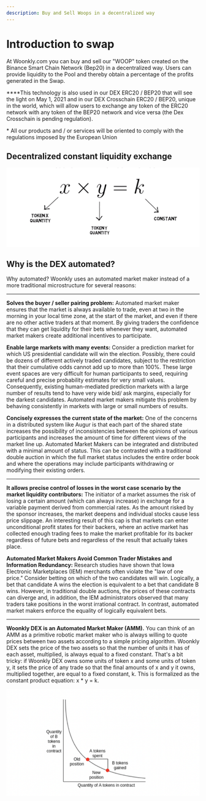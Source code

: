 ```yaml
---
description: Buy and Sell Woops in a decentralized way
---
```


# Introduction to swap

  
At Woonkly.com you can buy and sell our "WOOP" token created on the Binance Smart Chain Network \(Bep20\) in a decentralized way. Users can provide liquidity to the Pool and thereby obtain a percentage of the profits generated in the Swap.  
  
****This technology is also used in our DEX ERC20 / BEP20 that will see the light on May 1, 2021 and in our DEX Crosschain ERC20 / BEP20, unique in the world, which will allow users to exchange any token of the ERC20 network with any token of the BEP20 network and vice versa \(the Dex Crosschain is pending regulation\).

\* All our products and / or services will be oriented to comply with the regulations imposed by the European Union  


## **Decentralized constant liquidity exchange**

![](.gitbook/assets/image%20%2866%29.png)

## **Why is the DEX automated?** 

Why automated? Woonkly uses an automated market maker instead of a more traditional microstructure for several reasons:  
****

**Solves the buyer / seller pairing problem:** Automated market maker ensures that the market is always available to trade, even at two in the morning in your local time zone, at the start of the market, and even if there are no other active traders at that moment. By giving traders the confidence that they can get liquidity for their bets whenever they want, automated market makers create additional incentives to participate.  


**Enable large markets with many events:** Consider a prediction market for which US presidential candidate will win the election. Possibly, there could be dozens of different actively traded candidates, subject to the restriction that their cumulative odds cannot add up to more than 100%. These large event spaces are very difficult for human participants to seed, requiring careful and precise probability estimates for very small values. Consequently, existing human-mediated prediction markets with a large number of results tend to have very wide bid/ ask margins, especially for the darkest candidates. Automated market makers mitigate this problem by behaving consistently in markets with large or small numbers of results.  


**Concisely expresses the current state of the market:** One of the concerns in a distributed system like Augur is that each part of the shared state increases the possibility of inconsistencies between the opinions of various participants and increases the amount of time for different views of the market line up. Automated Market Makers can be integrated and distributed with a minimal amount of status. This can be contrasted with a traditional double auction in which the full market status includes the entire order book and where the operations may include participants withdrawing or modifying their existing orders.  
****

**It allows precise control of losses in the worst case scenario by the market liquidity contributors:** The initiator of a market assumes the risk of losing a certain amount \(which can always increase\) in exchange for a variable payment derived from commercial rates. As the amount risked by the sponsor increases, the market deepens and individual stocks cause less price slippage. An interesting result of this cap is that markets can enter unconditional profit states for their backers, where an active market has collected enough trading fees to make the market profitable for its backer regardless of future bets and regardless of the result that actually takes place.  


**Automated Market Makers Avoid Common Trader Mistakes and Information Redundancy:** Research studies have shown that Iowa Electronic Marketplaces \(IEM\) merchants often violate the "law of one price." Consider betting on which of the two candidates will win. Logically, a bet that candidate A wins the election is equivalent to a bet that candidate B wins. However, in traditional double auctions, the prices of these contracts can diverge and, in addition, the IEM administrators observed that many traders take positions in the worst irrational contract. In contrast, automated market makers enforce the equality of logically equivalent bets.  
****

**Woonkly DEX is an Automated Market Maker \(AMM\).** You can think of an AMM as a primitive robotic market maker who is always willing to quote prices between two assets according to a simple pricing algorithm. Woonkly DEX sets the price of the two assets so that the number of units it has of each asset, multiplied, is always equal to a fixed constant. That's a bit tricky: if Woonkly DEX owns some units of token x and some units of token y, it sets the price of any trade so that the final amounts of x and y it owns, multiplied together, are equal to a fixed constant, k. This is formalized as the constant product equation: x \* y = k.  


![Constant Liquidity Matrix](.gitbook/assets/image%20%2860%29.png)


